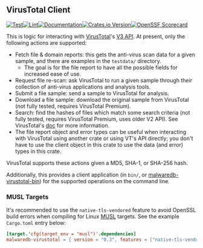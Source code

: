 ## VirusTotal Client
[![Test](https://github.com/malwaredb/vt-client/actions/workflows/test.yml/badge.svg)](https://github.com/malwaredb/vt-client/actions/workflows/test.yml)[![Lint](https://github.com/malwaredb/vt-client/actions/workflows/lint.yml/badge.svg)](https://github.com/malwaredb/vt-client/actions/workflows/lint.yml)[![Documentation](https://docs.rs/malwaredb-virustotal/badge.svg)](https://docs.rs/malwaredb-virustotal/)[![Crates.io Version](https://img.shields.io/crates/v/malwaredb-virustotal)](https://crates.io/crates/malwaredb-virustotal)[![OpenSSF Scorecard](https://api.securityscorecards.dev/projects/github.com/malwaredb/vt-client/badge)](https://securityscorecards.dev/viewer/?uri=github.com/malwaredb/vt-client)

This is logic for interacting with [VirusTotal](https://www.virustotal.com)'s [V3 API](https://virustotal.readme.io/reference/overview). At present, only the following actions are supported:
* Fetch file & domain reports: this gets the anti-virus scan data for a given sample, and there are examples in the `testdata/` directory.
  * The goal is for the file report to have all the possible fields for increased ease of use.
* Request file re-scan: ask VirusTotal to run a given sample through their collection of anti-virus applications and analysis tools.
* Submit a file sample: send a sample to VirusTotal for analysis.
* Download a file sample: download the original sample from VirusTotal (not fully tested, requires VirusTotal Premium).
* Search: find the hashes of files which match some search criteria (not fully tested, requires VirusTotal Premium, uses older V2 API). See VirusTotal's [doc](https://virustotal.readme.io/v2.0/reference/file-search) for more information.
* The file report object and error types can be useful when interacting with VirusTotal using another crate or using VT's API directly; you don't have to use the client object in this crate to use the data (and error) types in this crate.

VirusTotal supports these actions given a MD5, SHA-1, or SHA-256 hash.

Additionally, this provides a client application (in `bin/`, or [malwaredb-virustotal-bin](https://crates.io/crates/malwaredb-virustotal-bin)) for the supported operations on the command line.

### MUSL Targets
It's recommended to use the `native-tls-vendored` feature to avoid OpenSSL build errors when compiling for Linux [MUSL](https://musl.libc.org/) targets. See the example `Cargo.toml` entry below:

```toml
[target.'cfg(target_env = "musl")'.dependencies]
malwaredb-virustotal = { version = "0.3", features = ["native-tls-vendored"] }
```
